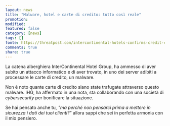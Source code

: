 ```yaml
---
layout: news
title: "Malware, hotel e carte di credito: tutto così reale"
promotion: 
modified: 
featured: false
category: [news]
tags: []
fonte: https://threatpost.com/intercontinental-hotels-confirms-credit-card-breach/123575/
comments: true
share: true
---
```


La catena alberghiera InterContinental Hotel Group, ha ammesso di aver subito
un attacco informatico e di aver trovato, in uno dei server adibiti a
processare le carte di credito, un malware.

Non è noto quante carte di credito siano state trafugate attraverso questo
malware. IHG, ha affermato in una nota, sta collaborando con una società di
_cybersecurity_ per bonificare la situazione.

Se hai pensato anche tu, _"ma perché non pensarci prima a mettere in sicurezza
i dati dei tuoi clienti?"_ allora sappi che sei in perfetta armonia con il mio
pensiero.
